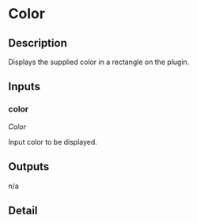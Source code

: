 # Color

## Description
Displays the supplied color in a rectangle on the plugin.

## Inputs
### color

*Color*

Input color to be displayed.

## Outputs
n/a

## Detail

